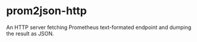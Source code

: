 # prom2json-http
An HTTP server fetching Prometheus text-formated endpoint and dumping the result as JSON.
